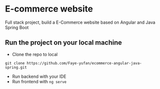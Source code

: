# E-commerce website
Full stack project, build a E-Commerce website based on Angular and Java Spring Boot

## Run the project on your local machine
- Clone the repo to local
```
git clone https://github.com/Faye-yufan/ecommerce-angular-java-spring.git
```
- Run backend with your IDE
- Run frontend with `ng serve`
